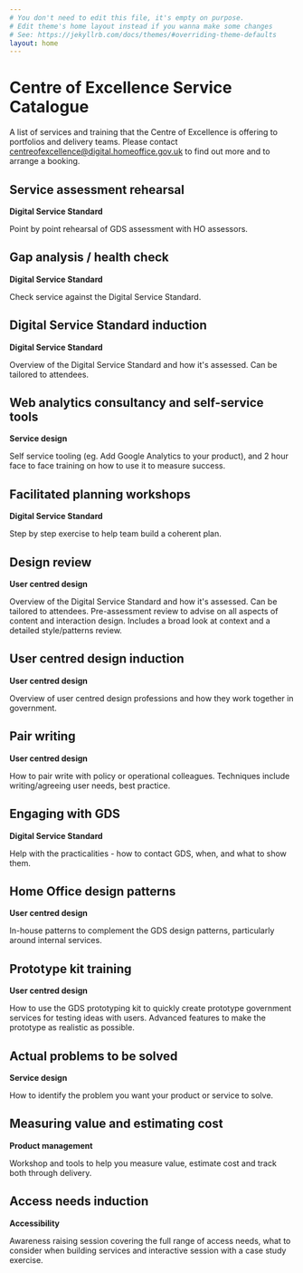 ```yaml
---
# You don't need to edit this file, it's empty on purpose.
# Edit theme's home layout instead if you wanna make some changes
# See: https://jekyllrb.com/docs/themes/#overriding-theme-defaults
layout: home
---
```


# Centre of Excellence Service Catalogue

A list of services and training that the Centre of Excellence is offering to portfolios and delivery teams. Please contact [centreofexcellence@digital.homeoffice.gov.uk](centreofexcellence@digital.homeoffice.gov.uk) to find out more and to arrange a booking.  

## Service assessment rehearsal

**Digital Service Standard**

Point by point rehearsal of GDS assessment with HO assessors.

## Gap analysis / health check

**Digital Service Standard**

Check service against the Digital Service Standard.

## Digital Service Standard induction

**Digital Service Standard**

Overview of the Digital Service Standard and how it's assessed. Can be tailored to attendees.

## Web analytics consultancy and self-service tools

**Service design**

Self service tooling (eg. Add Google Analytics to your product), and 2 hour face to face training on how to use it to measure success.

## Facilitated planning workshops

**Digital Service Standard**

Step by step exercise to help team build a coherent plan.

## Design review

**User centred design**

Overview of the Digital Service Standard and how it's assessed. Can be tailored to attendees. Pre-assessment review to advise on all aspects of content and interaction design. Includes a broad look at context and a detailed style/patterns review.

## User centred design induction

**User centred design**

Overview of user centred design professions and how they work together in government.

## Pair writing

**User centred design**

How to pair write with policy or operational colleagues. Techniques include writing/agreeing user needs, best practice.

## Engaging with GDS

**Digital Service Standard**

Help with the practicalities - how to contact GDS, when, and what to show them.

## Home Office design patterns

**User centred design**

In-house patterns to complement the GDS design patterns, particularly around internal services.

## Prototype kit training

**User centred design**

How to use the GDS prototyping kit to quickly create prototype government services for testing ideas with users. Advanced features to make the prototype as realistic as possible.

## Actual problems to be solved

**Service design**

How to identify the problem you want your product or service to solve.

## Measuring value and estimating cost

**Product management**

Workshop and tools to help you measure value, estimate cost and track both through delivery.

## Access needs induction

**Accessibility**

Awareness raising session covering the full range of access needs, what to consider when building services and interactive session with a case study exercise.
